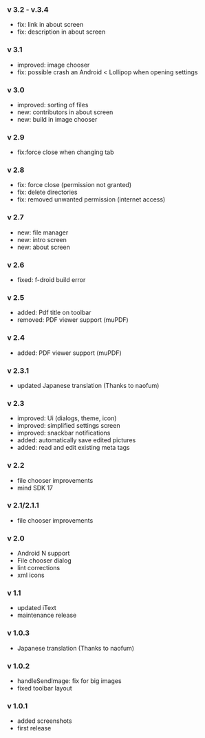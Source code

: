 ### v 3.2 - v.3.4
- fix: link in about screen
- fix: description in about screen

### v 3.1
- improved: image chooser
- fix: possible crash an Android < Lollipop when opening settings

### v 3.0
- improved: sorting of files
- new: contributors in about screen
- new: build in image chooser

### v 2.9
- fix:force close when changing tab

### v 2.8
- fix: force close (permission not granted)
- fix: delete directories
- fix: removed unwanted permission (internet access)

### v 2.7
- new: file manager
- new: intro screen
- new: about screen

### v 2.6
- fixed: f-droid build error

### v 2.5
- added: Pdf title on toolbar
- removed: PDF viewer support (muPDF)

### v 2.4
- added: PDF viewer support (muPDF)

### v 2.3.1
- updated Japanese translation (Thanks to naofum)

### v 2.3
- improved: Ui (dialogs, theme, icon)
- improved: simplified settings screen
- improved: snackbar notifications
- added: automatically save edited pictures
- added: read and edit existing meta tags

### v 2.2
- file chooser improvements
- mind SDK 17

### v 2.1/2.1.1
- file chooser improvements

### v 2.0
- Android N support
- File chooser dialog
- lint corrections
- xml icons

### v 1.1
- updated iText
- maintenance release

### v 1.0.3
- Japanese translation (Thanks to naofum)


### v 1.0.2
- handleSendImage: fix for big images
- fixed toolbar layout


### v 1.0.1
- added screenshots
- first release